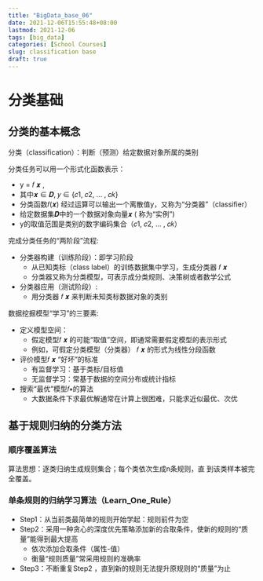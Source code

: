 ```yaml
---
title: "BigData_base_06"
date: 2021-12-06T15:55:48+08:00
lastmod: 2021-12-06
tags: [big_data]
categories: [School Courses]
slug: classification base
draft: true
---
```

# 分类基础
## 分类的基本概念
分类（classification）：判断（预测）给定数据对象所属的类别

分类任务可以用一个形式化函数表示：
- y = 𝑓 𝒙 ,
- 其中𝒙 ∈ 𝑫, 𝑦 ∈ {𝑐1, 𝑐2, … , 𝑐𝑘}
- 分类函数𝑓(𝒙) 经过运算可以输出一个离散值y，又称为“分类器”（classifier）
- 给定数据集𝑫中的一个数据对象向量𝒙 ( 称为“实例”)
- y的取值范围是类别的数字编码集合（𝑐1, 𝑐2, … , 𝑐𝑘）

完成分类任务的“两阶段”流程:
- 分类器构建（训练阶段）：即学习阶段
    - 从已知类标（class label）的训练数据集中学习，生成分类器 𝑓 𝒙
    - 分类器又称为分类模型，可表示成分类规则、决策树或者数学公式
- 分类器应用（测试阶段）:
    - 用分类器 𝑓 𝒙 来判断未知类标数据对象的类别

数据挖掘模型“学习”的三要素:
- 定义模型空间：
    - 假定模型𝑓 𝒙 的可能“取值”空间，即通常需要假定模型的表示形式
    - 例如，可假定分类模型（分类器） 𝑓 𝒙 的形式为线性分段函数
- 评价模型𝑓 𝒙 “好坏”的标准
    - 有监督学习：基于类标/目标值
    - 无监督学习：常基于数据的空间分布或统计指标
- 搜索“最优”模型𝑓∗的算法
    - 大数据条件下求最优解通常在计算上很困难，只能求近似最优、次优
## 基于规则归纳的分类方法
### 顺序覆盖算法
算法思想：逐类归纳生成规则集合；每个类依次生成n条规则，直
到该类样本被完全覆盖。
### 单条规则的归纳学习算法（Learn_One_Rule）
- Step1：从当前类最简单的规则开始学起：规则前件为空
- Step2：采用一种贪心的深度优先策略添加新的合取条件，使新的规则的“质量”能得到最大提高
    - 依次添加合取条件（属性-值）
    - 衡量“规则质量”常采用规则的准确率
- Step3：不断重复Step2 ，直到新的规则无法提升原规则的“质量”为止



